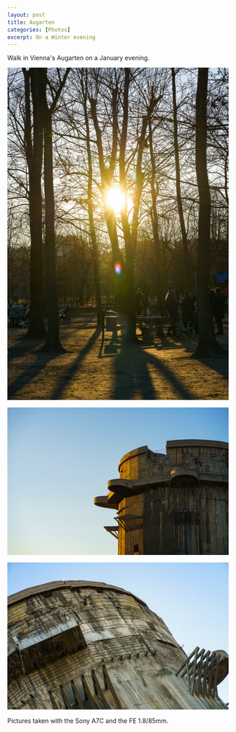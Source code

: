 ```yaml
---
layout: post
title: Augarten 
categories: [Photos]
excerpt: On a Winter evening
---
```


Walk in Vienna's Augarten on a January evening.

![Stadtpark Vienna](../images/20220115/wintersun-5.jpg)

![Stadtpark Vienna](../images/20220115/wintersun-6.jpg)

![Stadtpark Vienna](../images/20220115/wintersun-7.jpg)


Pictures taken with the Sony A7C and the FE 1.8/85mm.
